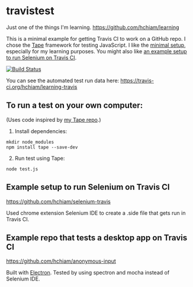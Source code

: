 # travistest

Just one of the things I'm learning. https://github.com/hchiam/learning

This is a minimal example for getting Travis CI to work on a GitHub repo. I chose the [Tape](https://en.wikipedia.org/wiki/Tape_(JavaScript_testing_framework)) framework for testing JavaScript. I like the [minimal setup](https://raygun.com/blog/javascript-unit-testing-frameworks/), especially for my learning purposes. You might also like [an example setup to run Selenium on Travis CI](https://github.com/hchiam/selenium-travis).

[![Build Status](https://travis-ci.org/hchiam/learning-travis.svg?branch=master)](https://travis-ci.org/hchiam/learning-travis)

You can see the automated test run data here: https://travis-ci.org/hchiam/learning-travis

## To run a test on your own computer:

(Uses code inspired by [my Tape repo](https://github.com/hchiam/learning-tape).)

1. Install dependencies:
```
mkdir node_modules
npm install tape --save-dev
```
2. Run test using Tape:
```
node test.js
```

## Example setup to run Selenium on Travis CI

https://github.com/hchiam/selenium-travis

Used chrome extension Selenium IDE to create a .side file that gets run in Travis CI.

## Example repo that tests a desktop app on Travis CI

https://github.com/hchiam/anonymous-input

Built with [Electron](https://github.com/hchiam/learning-electron). Tested by using spectron and mocha instead of Selenium IDE.
